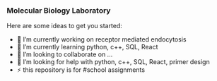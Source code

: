 ### Molecular Biology Laboratory

<!--
**ShaojianL/ShaojianL** is a ✨ _special_ ✨ repository because its `README.md` (this file) appears on your GitHub profile.
-->
Here are some ideas to get you started:

- 🔭 I’m currently working on receptor mediated endocytosis
- 🌱 I’m currently learning python, c++, SQL, React
- 👯 I’m looking to collaborate on ...
- 🤔 I’m looking for help with python, c++, SQL, React, primer design
- ⚡ this repository is for #school assignments
